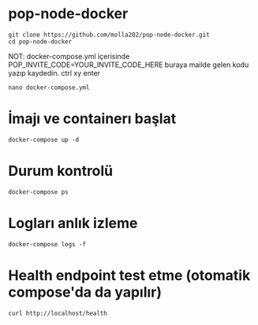 # pop-node-docker
```
git clone https://github.com/molla202/pop-node-docker.git
cd pop-node-docker
```
NOT: docker-compose.yml içerisinde POP_INVITE_CODE=YOUR_INVITE_CODE_HERE buraya mailde gelen kodu yazıp kaydedin. ctrl xy enter
```
nano docker-compose.yml
```
# İmajı ve containerı başlat
```
docker-compose up -d
```
# Durum kontrolü
```
docker-compose ps
```
# Logları anlık izleme
```
docker-compose logs -f
```
# Health endpoint test etme (otomatik compose'da da yapılır)
```
curl http://localhost/health
```
